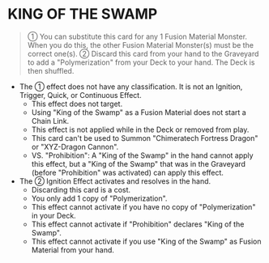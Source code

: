 # KING OF THE SWAMP

> ① You can substitute this card for any 1 Fusion Material Monster. When you do this, the other Fusion Material Monster(s) must be the correct one(s). ② Discard this card from your hand to the Graveyard to add a "Polymerization" from your Deck to your hand. The Deck is then shuffled.

*   The ① effect does not have any classification. It is not an Ignition, Trigger, Quick, or Continuous Effect.
    *   This effect does not target.
    *   Using "King of the Swamp" as a Fusion Material does not start a Chain Link.
    *   This effect is not applied while in the Deck or removed from play.
    *   This card can't be used to Summon "Chimeratech Fortress Dragon" or "XYZ-Dragon Cannon".
    *   VS. "Prohibition": A "King of the Swamp" in the hand cannot apply this effect, but a "King of the Swamp" that was in the Graveyard (before "Prohibition" was activated) can apply this effect.
*   The ② Ignition Effect activates and resolves in the hand.
    *   Discarding this card is a cost.
    *   You only add 1 copy of "Polymerization".
    *   This effect cannot activate if you have no copy of "Polymerization" in your Deck.
    *   This effect cannot activate if "Prohibition" declares "King of the Swamp".
    *   This effect cannot activate if you use "King of the Swamp" as Fusion Material from your hand.
